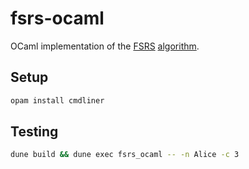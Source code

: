 # fsrs-ocaml

OCaml implementation of the [FSRS](https://github.com/open-spaced-repetition/fsrs4anki) [algorithm](https://github.com/open-spaced-repetition/fsrs4anki/wiki/The-Algorithm).


## Setup

```sh
opam install cmdliner
```

## Testing

```sh
dune build && dune exec fsrs_ocaml -- -n Alice -c 3
```